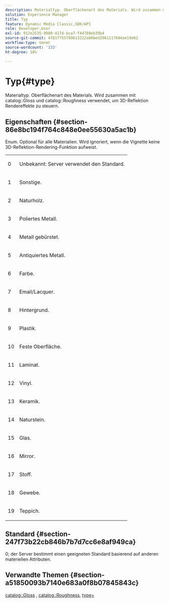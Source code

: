 ```yaml
---
description: Materialtyp. Oberflächenart des Materials. Wird zusammen mit Katalog-Gloss und Katalog-Roughness verwendet, um 3D Reflektion Rendereffekte zu steuern.
solution: Experience Manager
title: Typ
feature: Dynamic Media Classic,SDK/API
role: Developer,User
exl-id: 912e2535-9980-4174-bca7-f44789eb39b4
source-git-commit: 4f81f755789613222a66bed2961117604ae19e62
workflow-type: tm+mt
source-wordcount: '133'
ht-degree: 18%

---
```


# Typ{#type}

Materialtyp. Oberflächenart des Materials. Wird zusammen mit catalog::Gloss und catalog::Roughness verwendet, um 3D-Reflektion Rendereffekte zu steuern.

## Eigenschaften {#section-86e8bc194f764c848e0ee55630a5ac1b}

Enum. Optional für alle Materialien. Wird ignoriert, wenn die Vignette keine 3D-Reflektion-Rendering-Funktion aufweist.

<table id="simpletable_85BF61871CAA420B92B855AAB8FACA2C"> 
 <tr class="strow"> 
  <td class="stentry"> <p>0 </p> </td> 
  <td class="stentry"> <p>Unbekannt: Server verwendet den Standard. </p> </td> 
 </tr> 
 <tr class="strow"> 
  <td class="stentry"> <p>1 </p> </td> 
  <td class="stentry"> <p>Sonstige. </p> </td> 
 </tr> 
 <tr class="strow"> 
  <td class="stentry"> <p>2 </p> </td> 
  <td class="stentry"> <p>Naturholz. </p> </td> 
 </tr> 
 <tr class="strow"> 
  <td class="stentry"> <p>3 </p> </td> 
  <td class="stentry"> <p>Poliertes Metall. </p> </td> 
 </tr> 
 <tr class="strow"> 
  <td class="stentry"> <p>4 </p> </td> 
  <td class="stentry"> <p>Metall gebürstet. </p> </td> 
 </tr> 
 <tr class="strow"> 
  <td class="stentry"> <p>5 </p> </td> 
  <td class="stentry"> <p>Antiquiertes Metall. </p> </td> 
 </tr> 
 <tr class="strow"> 
  <td class="stentry"> <p>6 </p> </td> 
  <td class="stentry"> <p>Farbe. </p> </td> 
 </tr> 
 <tr class="strow"> 
  <td class="stentry"> <p>7 </p> </td> 
  <td class="stentry"> <p>Email/Lacquer. </p> </td> 
 </tr> 
 <tr class="strow"> 
  <td class="stentry"> <p>8 </p> </td> 
  <td class="stentry"> <p>Hintergrund. </p> </td> 
 </tr> 
 <tr class="strow"> 
  <td class="stentry"> <p>9 </p> </td> 
  <td class="stentry"> <p>Plastik. </p> </td> 
 </tr> 
 <tr class="strow"> 
  <td class="stentry"> <p>10 </p> </td> 
  <td class="stentry"> <p>Feste Oberfläche. </p> </td> 
 </tr> 
 <tr class="strow"> 
  <td class="stentry"> <p>11 </p> </td> 
  <td class="stentry"> <p>Laminat. </p> </td> 
 </tr> 
 <tr class="strow"> 
  <td class="stentry"> <p>12 </p> </td> 
  <td class="stentry"> <p>Vinyl. </p> </td> 
 </tr> 
 <tr class="strow"> 
  <td class="stentry"> <p>13 </p> </td> 
  <td class="stentry"> <p>Keramik. </p> </td> 
 </tr> 
 <tr class="strow"> 
  <td class="stentry"> <p>14 </p> </td> 
  <td class="stentry"> <p>Naturstein. </p> </td> 
 </tr> 
 <tr class="strow"> 
  <td class="stentry"> <p>15 </p> </td> 
  <td class="stentry"> <p>Glas. </p> </td> 
 </tr> 
 <tr class="strow"> 
  <td class="stentry"> <p>16 </p> </td> 
  <td class="stentry"> <p>Mirror. </p> </td> 
 </tr> 
 <tr class="strow"> 
  <td class="stentry"> <p>17 </p> </td> 
  <td class="stentry"> <p>Stoff. </p> </td> 
 </tr> 
 <tr class="strow"> 
  <td class="stentry"> <p>18 </p> </td> 
  <td class="stentry"> <p>Gewebe. </p> </td> 
 </tr> 
 <tr class="strow"> 
  <td class="stentry"> <p>19 </p> </td> 
  <td class="stentry"> <p>Teppich. </p> </td> 
 </tr> 
</table>

## Standard {#section-247f73b22cb846b7b7d7cc6e8af949ca}

0; der Server bestimmt einen geeigneten Standard basierend auf anderen materiellen Attributen.

## Verwandte Themen {#section-a51850093b7140e683a0f8b07845843c}

[catalog::Gloss](../../../../../ir-api/material-cat/image-rendering-api-ref/c-ir-material-catalog/c-ir-material-data-reference/r-ir-cat-gloss.md#reference-5277f62a67e2408ab94699aa712f1eeb) , [catalog::Roughness](../../../../../ir-api/material-cat/image-rendering-api-ref/c-ir-material-catalog/c-ir-material-data-reference/r-ir-roughness.md#reference-79f748ac642745e3b81795a99f61fa99), [type=](../../../../../ir-api/http-protocol/image-rendering-api-ref/c-ir-http-protocol-ref/c-ir-http-protocol-command-reference/r-ir-http-type.md#reference-128c7de89e2d46838019b560f3f84a35)
